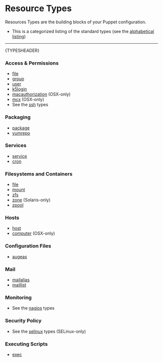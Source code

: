 Resource Types
==============

Resources Types are the building blocks of your Puppet configuration.

* This is a categorized listing of the standard types (see the
  [alphabetical listing](alphabetical_index.html))

* * *

{TYPESHEADER}

### Access & Permissions

* [file](file.html)
* [group](group.html)
* [user](user.html)
* [k5login](k5login.html)
* [macauthorization](macauthorization.html) (OSX-only)
* [mcx](mcx.html) (OSX-only)
* See the [ssh](ssh/) types

### Packaging

* [package](package.html)
* [yumrepo](yumrepo.html)

### Services

* [service](service.html)
* [cron](cron.html)

### Filesystems and Containers

* [file](file.html)
* [mount](mount.html)
* [zfs](zfs.html)
* [zone](zone.html) (Solaris-only)
* [zpool](zpool.html)

### Hosts

* [host](host.html)
* [computer](computer.html) (OSX-only)

### Configuration Files

* [augeas](augeas.html) 

### Mail

* [mailalias](mailalias.html)
* [maillist](maillist.html)

### Monitoring 

* See the [nagios](nagios/) types

### Security Policy

* See the [selinux](selinux/) types (SELinux-only)

### Executing Scripts

* [exec](exec.html)


